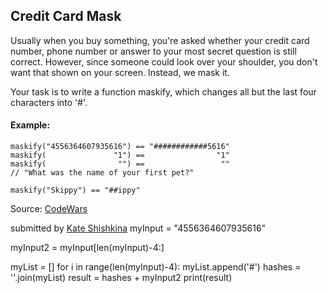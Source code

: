 ## Credit Card Mask

Usually when you buy something, you're asked whether your credit card number, phone number or answer to your most secret question is still correct. However, since someone could look over your shoulder, you don't want that shown on your screen. Instead, we mask it.

Your task is to write a function maskify, which changes all but the last four characters into '#'.
#### Example:
```
maskify("4556364607935616") == "############5616"
maskify(               "1") ==                "1"
maskify(                "") ==                 ""
// "What was the name of your first pet?"

maskify("Skippy") == "##ippy"
```


Source: [CodeWars](http://www.codewars.com/kata/credit-card-mask/javascript)

submitted by [Kate Shishkina](https://github.com/shishkina)
myInput = "4556364607935616"

myInput2 = myInput[len(myInput)-4:]

myList = []
for i in range(len(myInput)-4):
    myList.append('#')
hashes = ''.join(myList)
result = hashes + myInput2
print(result)
